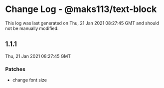 # Change Log - @maks113/text-block

This log was last generated on Thu, 21 Jan 2021 08:27:45 GMT and should not be manually modified.

## 1.1.1
Thu, 21 Jan 2021 08:27:45 GMT

### Patches

- change font size

